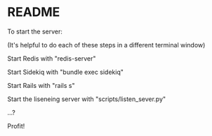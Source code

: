 # README

To start the server:

(It's helpful to do each of these steps in a different terminal window)

Start Redis with "redis-server"

Start Sidekiq with "bundle exec sidekiq"

Start Rails with "rails s"

Start the liseneing server with "scripts/listen_sever.py"

...?

Profit!